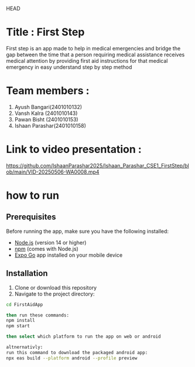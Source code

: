  HEAD
# Title : First Step
First step is an app made to help in medical emergencies and bridge the gap between the time that a person requiring medical assistance receives medical attention by providing first aid instructions for that medical emergency in easy understand step by step method 

# Team members : 
1.  Ayush Bangari(2401010132)
2.  Vansh Kalra (2401010143)
3. Pawan Bisht (2401010153)
4. Ishaan Parashar(2401010158)

# Link to video presentation :
https://github.com/IshaanParashar2025/Ishaan_Parashar_CSE1_FirstStep/blob/main/VID-20250506-WA0008.mp4


# how to run
## Prerequisites

Before running the app, make sure you have the following installed:
- [Node.js](https://nodejs.org/) (version 14 or higher)
- [npm](https://www.npmjs.com/) (comes with Node.js)
- [Expo Go](https://expo.dev/client) app installed on your mobile device

## Installation

1. Clone or download this repository
2. Navigate to the project directory:
```bash
cd FirstAidApp

then run these commands:
npm install
npm start

then select which platform to run the app on web or android

altnernativly:
run this command to download the packaged android app:
npx eas build --platform android --profile preview
